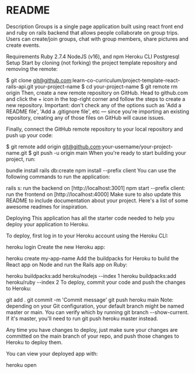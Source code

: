 # README
Description
Groups is a single page application built using react front end and ruby on rails backend that allows people collaborate on group trips. Users can create/join groups, chat with group members, share pictures and create events.

Requirements
Ruby 2.7.4
NodeJS (v16), and npm
Heroku CLI
Postgresql
Setup
Start by cloning (not forking) the project template repository and removing the remote:

$ git clone git@github.com:learn-co-curriculum/project-template-react-rails-api.git your-project-name
$ cd your-project-name
$ git remote rm origin
Then, create a new remote repository on GitHub. Head to github.com and click the + icon in the top-right corner and follow the steps to create a new repository. Important: don't check any of the options such as 'Add a README file', 'Add a .gitignore file', etc — since you're importing an existing repository, creating any of those files on GitHub will cause issues.

Finally, connect the GitHub remote repository to your local repository and push up your code:

$ git remote add origin git@github.com:your-username/your-project-name.git
$ git push -u origin main
When you're ready to start building your project, run:

bundle install
rails db:create
npm install --prefix client
You can use the following commands to run the application:

rails s: run the backend on [http://localhost:3001]
npm start --prefix client: run the frontend on [http://localhost:4000]
Make sure to also update this README to include documentation about your project. Here's a list of some awesome readmes for inspiration.

Deploying
This application has all the starter code needed to help you deploy your application to Heroku.

To deploy, first log in to your Heroku account using the Heroku CLI:

heroku login
Create the new Heroku app:

heroku create my-app-name
Add the buildpacks for Heroku to build the React app on Node and run the Rails app on Ruby:

heroku buildpacks:add heroku/nodejs --index 1
heroku buildpacks:add heroku/ruby --index 2
To deploy, commit your code and push the changes to Heroku:

git add .
git commit -m 'Commit message'
git push heroku main
Note: depending on your Git configuration, your default branch might be named master or main. You can verify which by running git branch --show-current. If it's master, you'll need to run git push heroku master instead.

Any time you have changes to deploy, just make sure your changes are committed on the main branch of your repo, and push those changes to Heroku to deploy them.

You can view your deployed app with:

heroku open